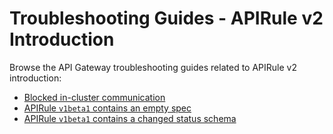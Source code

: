 # Troubleshooting Guides - APIRule v2 Introduction

Browse the API Gateway troubleshooting guides related to APIRule v2 introduction:

- [Blocked in-cluster communication](./03-80-blocked-in-cluster-communication.md)
- [APIRule `v1beta1` contains an empty spec](./03-81-empty-apirule-v1beta1-spec.md)
- [APIRule `v1beta1` contains a changed status schema](./03-82-changed-status-schema-apirule-v1beta1.md)